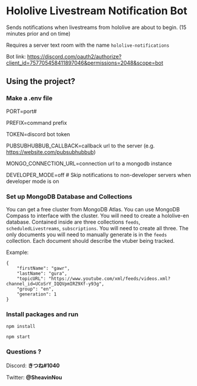 # Hololive Livestream Notification Bot

Sends notifications when livestreams from hololive are about to begin. (15 minutes prior and on time)

Requires a server text room with the name `hololive-notifications`

Bot link: <a>https://discord.com/oauth2/authorize?client_id=757705458411897046&permissions=2048&scope=bot</a>

## Using the project?

### Make a .env file
PORT=port#

PREFIX=command prefix

TOKEN=discord bot token

PUBSUBHUBBUB_CALLBACK=callback url to the server (e.g. https://website.com/pubsubhubbub)

MONGO_CONNECTION_URL=connection url to a mongodb instance

DEVELOPER_MODE=off # Skip notifications to non-developer servers when developer mode is on

### Set up MongoDB Database and Collections

You can get a free cluster from MongoDB Atlas. 
You can use MongoDB Compass to interface with the cluster.
You will need to create a hololive-en database. Contained inside are three collections `feeds`, `scheduledLivestreams`, `subscriptions`. You will need to create all three.
The only documents you will need to manually generate is in the `feeds` collection. Each document should describe the vtuber being tracked.

Example:
```
{
    "firstName": "gawr",
    "lastName": "gura",
    "topicURL": "https://www.youtube.com/xml/feeds/videos.xml?channel_id=UCoSrY_IQQVpmIRZ9Xf-y93g",
    "group": "en",
    "generation": 1
}
```

### Install packages and run

`npm install`

`npm start`

### Questions ?

Discord: <b>きつね#1040</b>

Twitter: <b>@SheavinNou</b>
